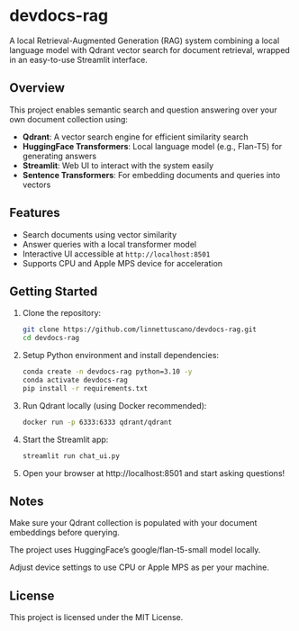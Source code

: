 # devdocs-rag

A local Retrieval-Augmented Generation (RAG) system combining a local language model with Qdrant vector search for document retrieval, wrapped in an easy-to-use Streamlit interface.

## Overview

This project enables semantic search and question answering over your own document collection using:

- **Qdrant**: A vector search engine for efficient similarity search
- **HuggingFace Transformers**: Local language model (e.g., Flan-T5) for generating answers
- **Streamlit**: Web UI to interact with the system easily
- **Sentence Transformers**: For embedding documents and queries into vectors

## Features

- Search documents using vector similarity
- Answer queries with a local transformer model
- Interactive UI accessible at `http://localhost:8501`
- Supports CPU and Apple MPS device for acceleration

## Getting Started

1. Clone the repository:

   ```bash
   git clone https://github.com/linnettuscano/devdocs-rag.git
   cd devdocs-rag
2. Setup Python environment and install dependencies:
   ```bash
   conda create -n devdocs-rag python=3.10 -y
   conda activate devdocs-rag
   pip install -r requirements.txt
3. Run Qdrant locally (using Docker recommended):
   ```bash
   docker run -p 6333:6333 qdrant/qdrant
4. Start the Streamlit app:
   ```bash
   streamlit run chat_ui.py
5. Open your browser at http://localhost:8501 and start asking questions!
   
## Notes


Make sure your Qdrant collection is populated with your document embeddings before querying.

The project uses HuggingFace’s google/flan-t5-small model locally.

Adjust device settings to use CPU or Apple MPS as per your machine.

## License
This project is licensed under the MIT License.
